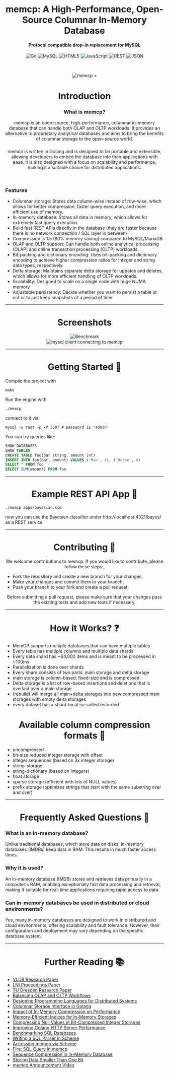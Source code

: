 <h1 align="center">memcp: A High-Performance, Open-Source Columnar In-Memory Database </h1>
<h4 align="center">Protocol compatible drop-in replacement for MySQL</h4>

<div align="center">

![Go](https://img.shields.io/badge/go-%2300ADD8.svg?style=for-the-badge&logo=go&logoColor=white)
![MySQL](https://img.shields.io/badge/mysql-%2300f.svg?style=for-the-badge&logo=mysql&logoColor=white) 
![HTML5](https://img.shields.io/badge/html5-%23E34F26.svg?style=for-the-badge&logo=html5&logoColor=white)
![JavaScript](https://img.shields.io/badge/javascript-%23323330.svg?style=for-the-badge&logo=javascript&logoColor=%23F7DF1E)
![REST](https://img.shields.io/badge/REST-lime?style=for-the-badge) 
![JSON](https://img.shields.io/badge/JSON-8A2BE2?style=for-the-badge) 

<br>

![memcp >](assets/memcp-logo.svg?raw=true)

<h1 align="center">Introduction</h1>

### What is memcp?
memcp is an open-source, high-performance, columnar in-memory database that can handle both OLAP and OLTP workloads. It provides an alternative to proprietary analytical databases and aims to bring the benefits of columnar storage to the open-source world.

###
memcp is written in Golang and is designed to be portable and extensible, allowing developers to embed the database into their applications with ease. It is also designed with a focus on scalability and performance, making it a suitable choice for distributed applications.

</div>

<br>

### Features
- Columnar storage: Stores data column-wise instead of row-wise, which allows for better compression, faster query execution, and more efficient use of memory.
- In-memory database: Stores all data in memory, which allows for extremely fast query execution.
- Build fast REST APIs directly in the database (they are faster because there is no network connection / SQL layer in between)
- Compression is 1:5 (80% memory saving) compared to MySQL/MariaDB
- OLAP and OLTP support: Can handle both online analytical processing (OLAP) and online transaction processing (OLTP) workloads.
- Bit-packing and dictionary encoding: Uses bit-packing and dictionary encoding to achieve higher compression ratios for integer and string data types, respectively.
- Delta storage: Maintains separate delta storage for updates and deletes, which allows for more efficient handling of OLTP workloads.
- Scalability: Designed to scale on a single node with huge NUMA memory
- Adjustable persistency: Decide whether you want to persist a table or not or to just keep snapshots of a period of time

<hr>

<h1 align="center"> Screenshots </h1>


<div align="center">

<img src="https://i.ibb.co/fCWvndp/Add-a-subheading.png" alt="Benchmark" border="0">

<br>

<img src="https://i.ibb.co/s9npgmq/Add-a-subheading-1.png" alt="mysql client connecting to memcp" border="0">

</div>

<hr>

<h1 align="center">Getting Started 🚶</h1>

Compile the project with

```
make
```

Run the engine with

```
./memcp
```

connect to it via

```
mysql -u root -p -P 3307 # password is 'admin'
```

You can try queries like:
```sql
SHOW DATABASES
SHOW TABLES
CREATE TABLE foo(bar string, amount int)
INSERT INTO foo(bar, amount) VALUES ('Man', 4), ('Horse', 6)
SELECT * FROM foo
SELECT SUM(amount) FROM foo
```
<hr>

<h1 align="center">Example REST API App 📕</h1>

```
./memcp apps/bayesian.scm
```

now you can use the Bayesian classifier under http://localhost:4321/bayes/ as a REST service

<hr>

<h1 align="center">Contributing 🌿</h1>

<p align="center"> We welcome contributions to memcp. If you would like to contribute, please follow these steps:, </p>

- Fork the repository and create a new branch for your changes.
- Make your changes and commit them to your branch.
- Push your branch to your fork and create a pull request.

<p align="center"> Before submitting a pull request, please make sure that your changes pass the existing tests and add new tests if necessary. </p>

<hr>

<h1 align="center">How it Works? ❓</h1>

- MemCP supports multiple databases that can have multiple tables
- Every table has multiple columns and multiple data shards
- Every data shard has ~64,000 items and is meant to be processed in ~100ms
- Parallelization is done over shards
- Every shard consists of two parts: main storage and delta storage
- main storage is column-based, fixed-size and is compressed
- Delta storage is a list of row-based insertions and deletions that is overlaid over a main storage
- (rebuild) will merge all main+delta storages into new compressed main storages with empty delta storages
- every dataset has a shard-local so-called recorded


<h1 align="center">Available column compression formats 📃</h1>

- uncompressed
- bit-size reduced integer storage with offset
- integer sequences (based on 3x integer storage)
- string-storage
- string-dictionary (based on integers)
- float storage
- sparse storage (efficient with lots of NULL values)
- prefix storage (optimizes strings that start with the same substring over and over)

<hr>

<h1 align="center">Frequently Asked Questions 🤔</h1>

### What is an in-memory database?
Unlike traditional databases, which store data on disks, in-memory databases (IMDBs) keep data in RAM. This results in much faster access times.

### Why it is used?
An in-memory database (IMDB) stores and retrieves data primarily in a computer's RAM, enabling exceptionally fast data processing and retrieval, making it suitable for real-time applications requiring rapid access to data.

### Can in-memory databases be used in distributed or cloud environments?
Yes, many in-memory databases are designed to work in distributed and cloud environments, offering scalability and fault tolerance. However, their configuration and deployment may vary depending on the specific database system.

<hr>

<h1 align="center">Further Reading 📚</h1>

- [VLDB Research Paper](https://www.vldb.org/pvldb/vol13/p2649-boncz.pdf)
- [LNI Proceedings Paper](https://cs.emis.de/LNI/Proceedings/Proceedings241/383.pdf)
- [TU Dresden Research Paper](https://wwwdb.inf.tu-dresden.de/wp-content/uploads/T_2014_Master_Patrick_Damme.pdf)
- [Balancing OLAP and OLTP Workflows](https://launix.de/launix/how-to-balance-a-database-between-olap-and-oltp-workflows/)
- [Designing Programming Languages for Distributed Systems](https://launix.de/launix/designing-a-programming-language-for-distributed-systems-and-highly-parallel-algorithms/)
- [Columnar Storage Interface in Golang](https://launix.de/launix/on-designing-an-interface-for-columnar-in-memory-storage-in-golang/)
- [Impact of In-Memory Compression on Performance](https://launix.de/launix/how-in-memory-compression-affects-performance/)
- [Memory-Efficient Indices for In-Memory Storages](https://launix.de/launix/memory-efficient-indices-for-in-memory-storages/)
- [Compressing Null Values in Bit-Compressed Integer Storages](https://launix.de/launix/on-compressing-null-values-in-bit-compressed-integer-storages/)
- [Improving Golang HTTP Server Performance](https://launix.de/launix/when-the-benchmark-is-too-slow-golang-http-server-performance/)
- [Benchmarking SQL Databases](https://launix.de/launix/how-to-benchmark-a-sql-database/)
- [Writing a SQL Parser in Scheme](https://launix.de/launix/writing-a-sql-parser-in-scheme/)
- [Accessing memcp via Scheme](https://launix.de/launix/accessing-memcp-via-scheme/)
- [First SQL Query in memcp](https://launix.de/launix/memcp-first-sql-query-is-correctly-executed/)
- [Sequence Compression in In-Memory Database](https://launix.de/launix/sequence-compression-in-in-memory-database-yields-99-memory-savings-and-a-total-of-13/)
- [Storing Data Smaller Than One Bit](https://launix.de/launix/storing-a-bit-smaller-than-in-one-bit/)
- [memcp Announcement Video](https://www.youtube.com/watch?v=DWg4nx4KVLo)
